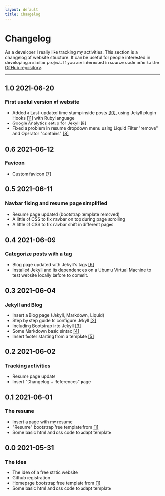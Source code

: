 ```yaml
---
layout: default
title: Changelog
---
```


# Changelog
As a developer I really like tracking my activities. This section is a changelog of website structure. It can be useful for people interested in developing a similar project. If you are interested in source code refer to the [GitHub repository](https://github.com/diegotuzi/diegotuzi.github.io). 

---

## 1.0 2021-06-20
### First useful version of website
* Added a Last-updated time stamp inside posts [[10]](https://stackoverflow.com/questions/36758072/how-to-insert-the-last-updated-time-stamp-in-jekyll-page-at-build-time), using Jekyll plugin Hooks [[11]](https://jekyllrb.com/docs/plugins/hooks/) with Ruby language
* Google Analytics setup for Jekyll [[9]](https://michaelsoolee.com/google-analytics-jekyll/)
* Fixed a problem in resume dropdown menu using Liquid Filter "remove" and Operator "contains" [[8]](https://shopify.github.io/liquid/)

## 0.6 2021-06-12
### Favicon
* Custom favicon [[7]](https://favicon.io/favicon-generator/)

## 0.5 2021-06-11
### Navbar fixing and resume page simplified
* Resume page updated (bootstrap template removed)
* A little of CSS to fix navbar on top during page scrolling
* A little of CSS to fix navbar shift in different pages

## 0.4 2021-06-09
### Categorize posts with a tag
* Blog page updated with Jekyll's tags [[6]](https://jekyllrb.com/docs/posts/)
* Installed Jekyll and its dependencies on a Ubuntu Virtual Machine to test website locally before to commit.


## 0.3 2021-06-04
### Jekyll and Blog
* Insert a Blog page (Jekyll, Markdown, Liquid)
* Step by step guide to configure Jekyll [[2]](https://jekyllrb.com/docs/step-by-step/01-setup)
* Including Bootstrap into Jekyll [[3]](https://betterprogramming.pub/an-introduction-to-using-jekyll-with-bootstrap-4-6f2433afeda9)
* Some Markdown basic sintax [[4]](https://www.markdownguide.org/basic-syntax/)
* Insert footer starting from a template [[5]](https://mdbootstrap.com/docs/standard/navigation/footer/)

## 0.2 2021-06-02
### Tracking activities
* Resume page update
* Insert "Changelog + References" page

## 0.1 2021-06-01
### The resume
* Insert a page with my resume
* "Resume" bootstrap free template from [[1]](https://startbootstrap.com/templates)
* Some basic html and css code to adapt template

## 0.0 2021-05-31
### The idea
* The idea of a free static website
* Github registration
* Homepage bootstrap free template from [[1]](https://startbootstrap.com/templates)
* Some basic html and css code to adapt template